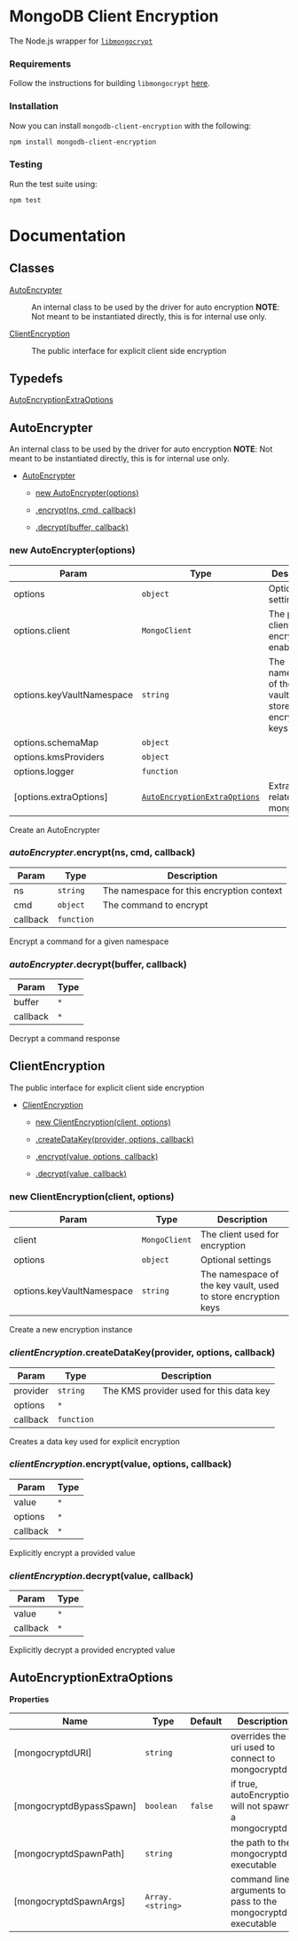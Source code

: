 MongoDB Client Encryption
=========================

The Node.js wrapper for [`libmongocrypt`](../../README.md)

### Requirements

Follow the instructions for building `libmongocrypt` [here](../../README.md#building-libmongocrypt).

### Installation

Now you can install `mongodb-client-encryption` with the following:

```bash
npm install mongodb-client-encryption
```

### Testing

Run the test suite using:

```bash
npm test
```

# Documentation

## Classes

<dl>
<dt><a href="#AutoEncrypter">AutoEncrypter</a></dt>
<dd><p>An internal class to be used by the driver for auto encryption
<strong>NOTE</strong>: Not meant to be instantiated directly, this is for internal use only.</p>
</dd>
<dt><a href="#ClientEncryption">ClientEncryption</a></dt>
<dd><p>The public interface for explicit client side encryption</p>
</dd>
</dl>

## Typedefs

<dl>
<dt><a href="#AutoEncryptionExtraOptions">AutoEncryptionExtraOptions</a></dt>
<dd></dd>
</dl>

<a name="AutoEncrypter"></a>

## AutoEncrypter
An internal class to be used by the driver for auto encryption
**NOTE**: Not meant to be instantiated directly, this is for internal use only.


* [AutoEncrypter](#AutoEncrypter)

    * [new AutoEncrypter(options)](#new_AutoEncrypter_new)

    * [.encrypt(ns, cmd, callback)](#AutoEncrypter+encrypt)

    * [.decrypt(buffer, callback)](#AutoEncrypter+decrypt)


<a name="new_AutoEncrypter_new"></a>

### new AutoEncrypter(options)

| Param | Type | Description |
| --- | --- | --- |
| options | <code>object</code> | Optional settings |
| options.client | <code>MongoClient</code> | The parent client auto encryption is enabled on |
| options.keyVaultNamespace | <code>string</code> | The namespace of the key vault, used to store encryption keys |
| options.schemaMap | <code>object</code> |  |
| options.kmsProviders | <code>object</code> |  |
| options.logger | <code>function</code> |  |
| [options.extraOptions] | [<code>AutoEncryptionExtraOptions</code>](#AutoEncryptionExtraOptions) | Extra options related to mongocryptd |

Create an AutoEncrypter

<a name="AutoEncrypter+encrypt"></a>

### *autoEncrypter*.encrypt(ns, cmd, callback)

| Param | Type | Description |
| --- | --- | --- |
| ns | <code>string</code> | The namespace for this encryption context |
| cmd | <code>object</code> | The command to encrypt |
| callback | <code>function</code> |  |

Encrypt a command for a given namespace

<a name="AutoEncrypter+decrypt"></a>

### *autoEncrypter*.decrypt(buffer, callback)

| Param | Type |
| --- | --- |
| buffer | <code>\*</code> | 
| callback | <code>\*</code> | 

Decrypt a command response

<a name="ClientEncryption"></a>

## ClientEncryption
The public interface for explicit client side encryption


* [ClientEncryption](#ClientEncryption)

    * [new ClientEncryption(client, options)](#new_ClientEncryption_new)

    * [.createDataKey(provider, options, callback)](#ClientEncryption+createDataKey)

    * [.encrypt(value, options, callback)](#ClientEncryption+encrypt)

    * [.decrypt(value, callback)](#ClientEncryption+decrypt)


<a name="new_ClientEncryption_new"></a>

### new ClientEncryption(client, options)

| Param | Type | Description |
| --- | --- | --- |
| client | <code>MongoClient</code> | The client used for encryption |
| options | <code>object</code> | Optional settings |
| options.keyVaultNamespace | <code>string</code> | The namespace of the key vault, used to store encryption keys |

Create a new encryption instance

<a name="ClientEncryption+createDataKey"></a>

### *clientEncryption*.createDataKey(provider, options, callback)

| Param | Type | Description |
| --- | --- | --- |
| provider | <code>string</code> | The KMS provider used for this data key |
| options | <code>\*</code> |  |
| callback | <code>function</code> |  |

Creates a data key used for explicit encryption

<a name="ClientEncryption+encrypt"></a>

### *clientEncryption*.encrypt(value, options, callback)

| Param | Type |
| --- | --- |
| value | <code>\*</code> | 
| options | <code>\*</code> | 
| callback | <code>\*</code> | 

Explicitly encrypt a provided value

<a name="ClientEncryption+decrypt"></a>

### *clientEncryption*.decrypt(value, callback)

| Param | Type |
| --- | --- |
| value | <code>\*</code> | 
| callback | <code>\*</code> | 

Explicitly decrypt a provided encrypted value

<a name="AutoEncryptionExtraOptions"></a>

## AutoEncryptionExtraOptions
**Properties**

| Name | Type | Default | Description |
| --- | --- | --- | --- |
| [mongocryptdURI] | <code>string</code> |  | overrides the uri used to connect to mongocryptd |
| [mongocryptdBypassSpawn] | <code>boolean</code> | <code>false</code> | if true, autoEncryption will not spawn a mongocryptd |
| [mongocryptdSpawnPath] | <code>string</code> |  | the path to the mongocryptd executable |
| [mongocryptdSpawnArgs] | <code>Array.&lt;string&gt;</code> |  | command line arguments to pass to the mongocryptd executable |

